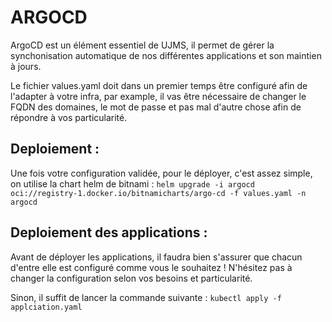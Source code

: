 # ARGOCD
ArgoCD est un élément essentiel de UJMS, il permet de gérer la synchonisation automatique de nos différentes applications et son maintien à jours.

Le fichier values.yaml doit dans un premier temps être configuré afin de l'adapter à votre infra, par example, il vas être nécessaire de changer le FQDN des domaines, le mot de passe et pas mal d'autre chose afin de répondre à vos particularité.

## Deploiement :
Une fois votre configuration validée, pour le déployer, c'est assez simple, on utilise la chart helm de bitnami : 
```helm upgrade -i argocd oci://registry-1.docker.io/bitnamicharts/argo-cd -f values.yaml -n argocd```

## Deploiement des applications : 
Avant de déployer les applications, il faudra bien s'assurer que chacun d'entre elle est configuré comme vous le souhaitez !
N'hésitez pas à changer la configuration selon vos besoins et particularité.

Sinon, il suffit de lancer la commande suivante : 
```kubectl apply -f applciation.yaml```